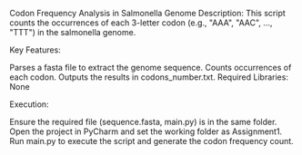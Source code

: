 Codon Frequency Analysis in Salmonella Genome
Description: This script counts the occurrences of each 3-letter codon (e.g., "AAA", "AAC", ..., "TTT") in the salmonella genome.

Key Features:

Parses a fasta file to extract the genome sequence.
Counts occurrences of each codon.
Outputs the results in codons_number.txt.
Required Libraries: None

Execution:

Ensure the required file (sequence.fasta, main.py) is in the same folder.
Open the project in PyCharm and set the working folder as Assignment1.
Run main.py to execute the script and generate the codon frequency count.

